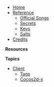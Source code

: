 - [Home](/)
- [Reference]()
    - [Official Songs](/reference/songs)
    - [Secrets](/reference/secrets)
    - [Keys](/reference/keys)
    - [Salts](/reference/salts)
- [Credits](/)

**Resources**

**Topics**

- [Client]()
    - [Tags](/Topics/client/tags)
    - [Cocos2d-x](/Topics/client/cocos2d-x)